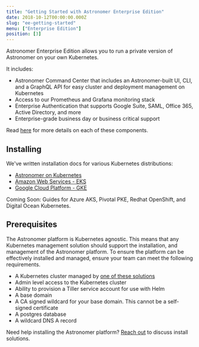 ```yaml
---
title: "Getting Started with Astronomer Enterprise Edition"
date: 2018-10-12T00:00:00.000Z
slug: "ee-getting-started"
menu: ["Enterprise Edition"]
position: [3]
---
```


Astronomer Enterprise Edition allows you to run a private version of Astronomer
on your own Kubernetes.

It includes:

* Astronomer Command Center that includes an Astronomer-built UI, CLI, and a
  GraphQL API for easy cluster and deployment management on Kubernetes
* Access to our Prometheus and Grafana monitoring stack
* Enterprise Authentication that supports Google Suite, SAML, Office 365, Active Directory, and more
* Enterprise-grade business day or business critical support

Read [here](/docs/ee-overview) for more details on
each of these components.

## Installing

We've written installation docs for various Kubernetes distributions:

* [Astronomer on Kubernetes](/docs/ee-installation-general-kubernetes)
* [Amazon Web Services - EKS](/docs/ee-installation-eks)
* [Google Cloud Platform - GKE](/docs/installation-ee-gke)

Coming Soon: Guides for Azure AKS, Pivotal PKE, Redhat OpenShift, and
Digital Ocean Kubernetes.

## Prerequisites

The Astronomer platform is Kubernetes agnostic. This means that any Kubernetes
management solution should support the installation, and management of the
Astronomer platform. To ensure the platform can be effectively installed and
managed, ensure your team can meet the following requirements.

* A Kubernetes cluster managed by [one of these solutions]( https://kubernetes.io/docs/setup/pick-right-solution/)
* Admin level access to the Kubernetes cluster
* Ability to provision a Tiller service account for use with Helm
* A base domain
* A CA signed wildcard for your base domain. This cannot be a self-signed certificate
* A postgres database
* A wildcard DNS A record

Need help installing the Astronomer platform?
[Reach out](https://www.astronomer.io/contact/?from=/) to discuss install solutions.
